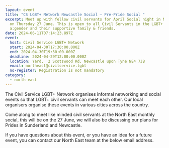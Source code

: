 ```yaml
---
layout: event
title: "CS LGBT+ Network Newcastle Social – Pre-Pride Social "
excerpt: Meet up with fellow civil servants for April Social night in Newcastle
  on Thursday 27 June. This is open to all Civil Servants in the LGBT+ Network,
  a:gender and their supportive family & friends.
date: 2024-06-11T07:14:23.897Z
event:
  host: Civil Service LGBT+ Network
  start: 2024-04-30T17:30:00.000Z
  end: 2024-04-30T19:30:00.000Z
  deadline: 2024-04-29T12:00:00.000Z
  location: Yard,  2 Scotswood Rd, Newcastle upon Tyne NE4 7JB
  email: northeast@civilservice.lgbt
  no-register: Registration is not mandatory
category:
  - north-east
---
```

The Civil Service LGBT+ Network organises informal networking and social events so that LGBT+ civil servants can meet each other. Our local organisers organise these events in various cities across the country.

Come along to meet like minded civil servants at the North East monthly social, this will be on the 27 June, we will also be discussing our plans for Prides in Sunderland and Newcastle.

If you have questions about this event, or you have an idea for a future event, you can contact our North East team at the below email address.